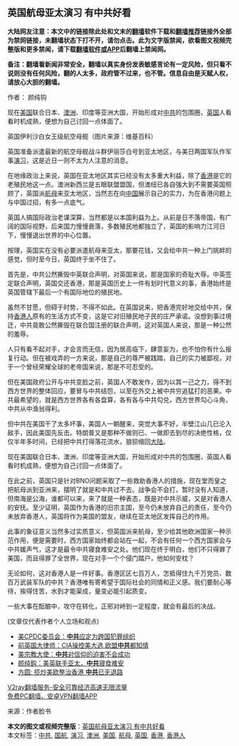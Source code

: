  <h2>英国航母亚太演习 有中共好看</h2> <p class="notice"><b>大陆网友注意：本文中的链接除此处和文末的<a href="https://github.com/bannedbook/fanqiang" >翻墙</a>软件下载和<a href="https://github.com/killgcd/justmysocks/blob/master/README.md">翻墙推荐</a>链接外全部为禁网链接，未翻墙状态下打不开，请勿点击。此为文字版禁闻，欲看图文视频完整版和更多禁闻，请下载<a href="https://github.com/bannedbook/fanqiang">翻墙软件或APP</a>后翻墙上禁闻网。</p><p>备注：翻墙看新闻非常安全，翻墙以真实身份发表敏感言论有一定风险，但只看不说则没有任何风险，翻的人太多，政府管不过来，也不管。信息自由是天赋人权，请放心大胆的翻墙。</b></p>  <div class="entry"> <p>作者： 颜纯钩</p> <p id="summary">现在<a href="https://www.bannedbook.org/bnews/tag/%e7%be%8e%e5%9b%bd/" class="st_tag internal_tag" rel="tag" title="标签 美国 下的日志">美国</a>联合日本、<a href="https://www.bannedbook.org/bnews/tag/%e6%be%b3%e6%b4%b2/" class="st_tag internal_tag" rel="tag" title="标签 澳洲 下的日志">澳洲</a>、印度等亚洲大国，开始形成对<a href="https://www.bannedbook.org/bnews/tag/%e4%b8%ad%e5%85%b1/" class="st_tag internal_tag" rel="tag" title="标签 中共 下的日志">中共</a>的包围圈，<a href="https://www.bannedbook.org/bnews/tag/%e8%8b%b1%e5%9b%bd/" class="st_tag internal_tag" rel="tag" title="标签 英国 下的日志">英国</a>人看看时机成熟，便想为自己讨回一点体面了。</p> <p id="conimg"></p> <p>英国伊利沙白女王级航空母舰（图片来源：维基百科）</p> <p>英国准备派遣最新的航空母舰战斗群伊丽莎白号到亚太地区，与美日两国军队作军事<a href="https://www.bannedbook.org/bnews/tag/%E6%BC%94%E4%B9%A0/" class="st_tag internal_tag" rel="tag" title="标签 演习 下的日志">演习</a>，这是近日一则不太为人注意的消息。</p>  <p>在地缘政治上来说，英国在亚太地区其实已经没有太多重大利益，除了<a href="https://www.bannedbook.org/bnews/tag/%e9%a6%99%e6%b8%af/" class="st_tag internal_tag" rel="tag" title="标签 香港 下的日志">香港</a>是它的老殖民地这一点。澳洲新西兰是五眼联盟盟国，但澳纽已各自强大到不需要英国照顾了，英国派<a href="https://www.bannedbook.org/bnews/tag/%e8%88%aa%e6%af%8d/" class="st_tag internal_tag" rel="tag" title="标签 航母 下的日志">航母</a>来亚太地区，当然志在向<span class='wp_keywordlink_affiliate'><a href="https://www.bannedbook.org/" title="中国" target="_blank">中国</a></span>展示自己的实力，为在香港问题上与中国过招，有多一点底气。</p> <p>英国人搞国际政治老谋深算，当然都是以本国利益为上。从前是日不落帝国，有广阔的国际视野，后来国力慢慢衰落，多数殖民地都独立了，英国的影响力江河日下，慢慢退出世界的中心位置。</p> <p>按理，英国实在没有必要派遣航母来亚太，那要花钱，又会给中共一种上门挑衅的感觉，但时至今日，英国终于坐不住了。</p> <p>首先是，中共公然撕毁中英联合声明，对英国来说，那是国家的奇耻大辱。中英签定联合声明，英国交还香港，那是英国历史上一件有划时代意义的事，香港始终是英国管辖下最后一个有国际地位的殖民地。</p> <p>虽然不甘愿，但碍于时势，不得不如此。在英国说来，把香港完好地交给中共，保持<a href="https://www.bannedbook.org/bnews/tag/%E9%A6%99%E6%B8%AF%E4%BA%BA/" class="st_tag internal_tag" rel="tag" title="标签 香港人 下的日志">香港人</a>原有的生活方式不变，这是它对旧殖民地子民的庄严承诺。没想到事过境迁，中共竟敢公然撕毁在联合国注册的联合声明，这对英国人来说，那是一种公然的羞辱。</p>  <p>人只有看不起对手，才会言而无信，因为居高临下，肆意妄为，也不怕你有什么报复行动。但在被戏弄的一方来说，那是自己的尊严被践踏，自己的实力被鄙视，对于一个曾经荣耀全球的老帝国来说，那是不可忍受的。</p> <p>但在美国政府公开与中共变脸之前，英国人不敢发作，因为以其一己之力，得不到西方世界的整体回应，要冒与中共结怨，以至在外交上被中共穷追猛打的恶果。中共最希望的，就是西方世界各有各盘算，各有各与中共勾兑，西方世界勾心斗角，中共从中渔翁得利。</p> <p>但中共在美国干了太多坏事，美国人一朝醒来，突觉大事不好，半壁江山几已沦入敌手，因此美国先反击。特朗普又是那种不做则已、一做即去到尽的决绝性格，仅仅半年多时间，已经把中共打得落花流水，狼狈缩回<span class='wp_keywordlink_affiliate'><a href="https://www.bannedbook.org/" title="大陆" target="_blank">大陆</a></span>。</p> <p>现在美国联合日本、澳洲、印度等亚洲大国，开始形成对中共的包围圈，英国人看看时机成熟，便想为自己讨回一点体面了。</p> <p>在此之前，英国只是针对BNO问题采取了一些救助香港人的措施，现在堂而皇之把航母派到亚洲来，摆明了就是和中共过不去。战争会不会打，暂时没有人知道，但南海是公海，谁都可以来，来了就是一种表态，既是对中共示威，又是对香港人的安抚。至少证明，英国作为香港的旧宗主国，至今仍未放弃自己的责任，至今仍未放弃香港人，英国将作为美国的盟友，继续在亚太地区发挥自己的作用。</p>  <p>此事的象征意义当然多过实质意义，但英国派来航母，至少给其他欧洲国家一种示范作用，便是需要时，西方国家始终都会站在一起，不会有任何一个西方国家会与中共媛声气，这才是最令中共寝食难安之处。他们现在终于明白，他们不只得罪了美国，而且得罪了全世界，现在对手一个个侵门踏户，他如何安枕？</p> <p>无论如何，这对香港人是一件好事。香港区区七百万人，怎抵得住九千万党员、数百万武装军队的中共？香港唯有寄希望于国际社会的同情和正义感。我们要耐心等待，挨得住苦，水到才能渠成，量变必能引起质变。</p> <p>一些大事在酝酿中，攻守在转化，正邪对峙到一定程度，就会有最后的决战。</p> <p>(文章仅代表作者个人立场和观点)</p> <ul class='op-related-articles' title='相关阅读'> <li><a href='https://www.bannedbook.org/bnews/cbnews/20201122/1435003.html' target='_blank'>美CPDC委员会：<b>中共</b>应定为跨国犯罪组织</a></li> <li><a href='https://www.bannedbook.org/bnews/comments/20201122/1434994.html' target='_blank'>前英国大律师：CIA操控美大选 欧盟<b>中共</b>都知情</a></li> <li><a href='https://www.bannedbook.org/bnews/comments/20201122/1434963.html' target='_blank'>美宗教大使：<b>中共</b>对信仰的迫害不会成功</a></li> <li><a href='https://www.bannedbook.org/bnews/baitai/20201122/1434961.html' target='_blank'>颜纯鈎：美英联手亚太，<b>中共</b>寝食难安</a></li> <li><a href='https://www.bannedbook.org/bnews/comments/20201122/1434956.html' target='_blank'>方圆: 揽炒美欧整治香港 <b>中共</b>已无退路</a></li> </ul> <p class="texttj"> <a href="https://www.bannedbook.org/forum23/topic22702.html" target="_blank">V2ray翻墙服务-安全可靠经济高速无限流量</a><br/> <a href="https://github.com/bannedbook/fanqiang/wiki/%E7%A6%81%E9%97%BB%E7%BD%91%E5%AE%89%E5%8D%93%E7%BF%BB%E5%A2%99%E6%96%B0%E9%97%BBAPP" target="_blank">免费PC翻墙、安卓VPN翻墙APP</a></p><p> 来源：作者脸书 </p> <a name='sharetosocial'></a>       <div><b>本文的图文或视频完整版</b>：<a href='https://www.bannedbook.org/bnews/comments/20201122/1435019.html'>英国航母亚太演习 有中共好看</a></div>  </div><!--END ENTRY--> <div class="postfooter"> <div>本文标签：<a href="https://www.bannedbook.org/bnews/tag/%e4%b8%ad%e5%85%b1/" rel="tag">中共</a>, <a href="https://www.bannedbook.org/bnews/tag/%e5%9b%bd%e8%88%aa/" rel="tag">国航</a>, <a href="https://www.bannedbook.org/bnews/tag/%E6%BC%94%E4%B9%A0/" rel="tag">演习</a>, <a href="https://www.bannedbook.org/bnews/tag/%e6%be%b3%e6%b4%b2/" rel="tag">澳洲</a>, <a href="https://www.bannedbook.org/bnews/tag/%e7%be%8e%e5%9b%bd/" rel="tag">美国</a>, <a href="https://www.bannedbook.org/bnews/tag/%e8%88%aa%e6%af%8d/" rel="tag">航母</a>, <a href="https://www.bannedbook.org/bnews/tag/%e8%8b%b1%e5%9b%bd/" rel="tag">英国</a>, <a href="https://www.bannedbook.org/bnews/tag/%e9%a6%99%e6%b8%af/" rel="tag">香港</a>, <a href="https://www.bannedbook.org/bnews/tag/%E9%A6%99%E6%B8%AF%E4%BA%BA/" rel="tag">香港人</a></div>  </div><!--END POSTFOOTER--> 